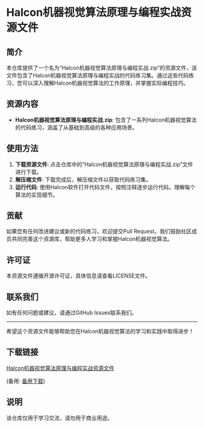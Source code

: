 # Halcon机器视觉算法原理与编程实战资源文件

## 简介

本仓库提供了一个名为“Halcon机器视觉算法原理与编程实战.zip”的资源文件，该文件包含了Halcon机器视觉算法原理与编程实战的代码练习集。通过这些代码练习，您可以深入理解Halcon机器视觉算法的工作原理，并掌握实际编程技巧。

## 资源内容

- **Halcon机器视觉算法原理与编程实战.zip**: 包含了一系列Halcon机器视觉算法的代码练习，涵盖了从基础到高级的各种应用场景。

## 使用方法

1. **下载资源文件**: 点击仓库中的“Halcon机器视觉算法原理与编程实战.zip”文件进行下载。
2. **解压缩文件**: 下载完成后，解压缩文件以获取代码练习集。
3. **运行代码**: 使用Halcon软件打开代码文件，按照注释逐步运行代码，理解每个算法的实现细节。

## 贡献

如果您有任何改进建议或新的代码练习，欢迎提交Pull Request。我们鼓励社区成员共同完善这个资源库，帮助更多人学习和掌握Halcon机器视觉算法。

## 许可证

本资源文件遵循开源许可证，具体信息请查看LICENSE文件。

## 联系我们

如有任何问题或建议，请通过GitHub Issues联系我们。

---

希望这个资源文件能够帮助您在Halcon机器视觉算法的学习和实践中取得进步！

## 下载链接
[Halcon机器视觉算法原理与编程实战资源文件](https://pan.quark.cn/s/86bda2f7e231) 

(备用: [备用下载](https://pan.baidu.com/s/1gdhSLCq_ahjehHVVJ6RWMw?pwd=1234))

## 说明

该仓库仅用于学习交流，请勿用于商业用途。
